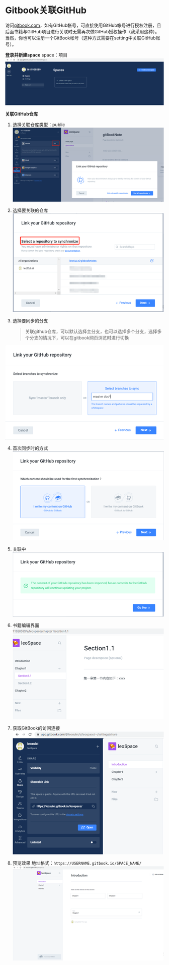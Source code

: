 <!--
 * @Author: xulei
 * @Date: 2020-07-26 15:47:23
 * @LastEditors: xulei
 * @LastEditTime: 2020-07-26 16:02:27
 * @FilePath: \gitBook\manageRelease\gitbookAssociateGithub.md
--> 
# Gitbook关联GitHub

访问[gitbook.com](http://www.gitbook.com)，如有GitHub帐号，可直接使用GitHub帐号进行授权注册，且后面书籍与GitHub项目进行关联时无需再次做GitHub授权操作（我采用这种）。当然，你也可以注册一个GitBook帐号（这种方式需要在setting中关联GitHub账号）。 

**登录并新建space**
space：项目
![gitBookComSpaces](/imgs/gitBookComSpaces.png)

**关联GitHub仓库**
1. 选择关联仓库类型：public
![linkGitHubRepo](/imgs/linkGitHubRepo.png)

2. 选择要关联的仓库
![linkGitHubRepoSelect](/imgs/linkGitHubRepoSelect.png)

3. 选择要同步的分支
    > 关联github仓库，可以默认选择主分支，也可以选择多个分支，选择多个分支的情况下，可以在gitbook网页浏览时进行切换

![linkGitHubRepoSelectBranch](/imgs/linkGitHubRepoSelectBranch.png)

4. 首次同步时的方式
![linkGitHubRepoFirstSync](/imgs/linkGitHubRepoFirstSync.png)

5. 关联中
![linkingGitHubRepo](/imgs/linkingGitHubRepo.png)

6. 书籍编辑界面
![linkedGitHubRepo](/imgs/linkedGitHubRepo.png)

7. 获取GitBook的访问连接
![shareLink](/imgs/shareLink.png)

8. 预览效果
地址格式：`https://USERNAME.gitbook.io/SPACE_NAME/`
![gitBookPreview](/imgs/gitBookPreview.png)
